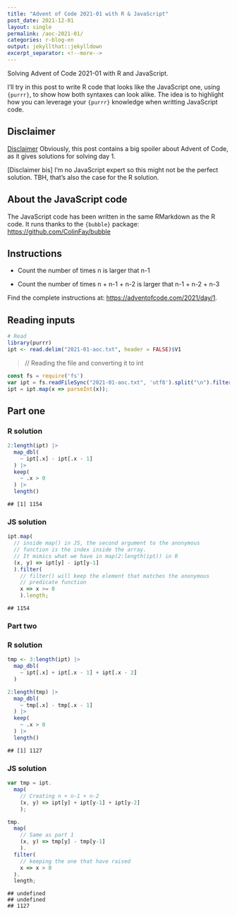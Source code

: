 ```yaml
---
title: "Advent of Code 2021-01 with R & JavaScript"
post_date: 2021-12-01
layout: single
permalink: /aoc-2021-01/
categories: r-blog-en
output: jekyllthat::jekylldown
excerpt_separator: <!--more-->
---
```


Solving Advent of Code 2021-01 with R and JavaScript.

I’ll try in this post to write R code that looks like the JavaScript
one, using `{purrr}`, to show how both syntaxes can look alike. The idea
is to highlight how you can leverage your `{purrr}` knowledge when
writting JavaScript code.

## Disclaimer

[Disclaimer](#disclaimer) Obviously, this post contains a big spoiler
about Advent of Code, as it gives solutions for solving day 1.

\[Disclaimer bis\] I’m no JavaScript expert so this might not be the
perfect solution. TBH, that’s also the case for the R solution.

## About the JavaScript code

The JavaScript code has been written in the same RMarkdown as the R
code. It runs thanks to the `{bubble}` package:
<https://github.com/ColinFay/bubble>

## Instructions

  - Count the number of times n is larger that n-1

  - Count the number of times n + n-1 + n-2 is larger that n-1 + n-2 +
    n-3

Find the complete instructions at:
<https://adventofcode.com/2021/day/1>.

## Reading inputs

``` r
# Read
library(purrr)
ipt <- read.delim("2021-01-aoc.txt", header = FALSE)$V1
```

> // Reading the file and converting it to int

``` javascript
const fs = require('fs')
var ipt = fs.readFileSync("2021-01-aoc.txt", 'utf8').split("\n").filter(x => x.length != 0);
ipt = ipt.map(x => parseInt(x));
```

## Part one

### R solution

``` r
2:length(ipt) |>
  map_dbl(
    ~ ipt[.x] - ipt[.x - 1]
  ) |>
  keep(
    ~ .x > 0
  ) |>
  length()
```

    ## [1] 1154

### JS solution

``` javascript
ipt.map( 
  // inside map() in JS, the second argument to the anonymous
  // function is the index inside the array. 
  // It mimics what we have in map(2:length(ipt)) in R 
  (x, y) => ipt[y] - ipt[y-1] 
  ).filter(
    // filter() will keep the element that matches the anonymous
    // predicate function
    x => x >= 0
    ).length;
```

    ## 1154

### Part two

### R solution

``` r
tmp <- 3:length(ipt) |>
  map_dbl(
    ~ ipt[.x] + ipt[.x - 1] + ipt[.x - 2]
  )

2:length(tmp) |>
  map_dbl(
    ~ tmp[.x] - tmp[.x - 1]
  ) |>
  keep(
    ~ .x > 0
  ) |>
  length()
```

    ## [1] 1127

### JS solution

``` javascript
var tmp = ipt.
  map( 
    // Creating n + n-1 + n-2
    (x, y) => ipt[y] + ipt[y-1] + ipt[y-2]
    );

tmp.
  map( 
    // Same as part 1
    (x, y) => tmp[y] - tmp[y-1] 
    ).
  filter(
    // keeping the one that have raised
    x => x > 0
  ).
  length;
```

    ## undefined
    ## undefined
    ## 1127
